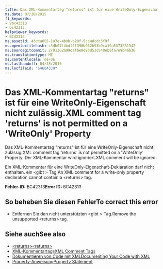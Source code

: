 ```yaml
---
title: Das XML-Kommentartag "returns" ist für eine WriteOnly-Eigenschaft nicht zulässig.
ms.date: 07/20/2015
f1_keywords:
- vbc42313
- bc42313
helpviewer_keywords:
- BC42313
ms.assetid: 43dca605-187e-4b0b-b29f-5cc4dcdc5f9f
ms.openlocfilehash: c3db07f4bdf21396b932b93b9ca19a5373881342
ms.sourcegitcommit: 2701302a99cafbe0d86d53d540eb0fa7e9b46b36
ms.translationtype: MT
ms.contentlocale: de-DE
ms.lasthandoff: 04/28/2019
ms.locfileid: "64604330"
---
```

# <a name="xml-comment-tag-returns-is-not-permitted-on-a-writeonly-property"></a><span data-ttu-id="92c1b-102">Das XML-Kommentartag "returns" ist für eine WriteOnly-Eigenschaft nicht zulässig.</span><span class="sxs-lookup"><span data-stu-id="92c1b-102">XML comment tag 'returns' is not permitted on a 'WriteOnly' Property</span></span>
<span data-ttu-id="92c1b-103">Das XML-Kommentartag "returns" ist für eine WriteOnly-Eigenschaft nicht zulässig.</span><span class="sxs-lookup"><span data-stu-id="92c1b-103">XML comment tag 'returns' is not permitted on a 'WriteOnly' Property.</span></span> <span data-ttu-id="92c1b-104">Der XML-Kommentar wird ignoriert.</span><span class="sxs-lookup"><span data-stu-id="92c1b-104">XML comment will be ignored.</span></span>  
  
 <span data-ttu-id="92c1b-105">Ein XML-Kommentar für eine WriteOnly-Eigenschaft-Deklaration darf nicht enthalten. ein \<gibt > Tag.</span><span class="sxs-lookup"><span data-stu-id="92c1b-105">An XML comment for a write-only property declaration cannot contain a \<returns> tag.</span></span>  
  
 <span data-ttu-id="92c1b-106">**Fehler-ID:** BC42313</span><span class="sxs-lookup"><span data-stu-id="92c1b-106">**Error ID:** BC42313</span></span>  
  
## <a name="to-correct-this-error"></a><span data-ttu-id="92c1b-107">So beheben Sie diesen Fehler</span><span class="sxs-lookup"><span data-stu-id="92c1b-107">To correct this error</span></span>  
  
- <span data-ttu-id="92c1b-108">Entfernen Sie den nicht unterstützten \<gibt > Tag.</span><span class="sxs-lookup"><span data-stu-id="92c1b-108">Remove the unsupported \<returns> tag.</span></span>  
  
## <a name="see-also"></a><span data-ttu-id="92c1b-109">Siehe auch</span><span class="sxs-lookup"><span data-stu-id="92c1b-109">See also</span></span>

- [<span data-ttu-id="92c1b-110">\<returns></span><span class="sxs-lookup"><span data-stu-id="92c1b-110">\<returns></span></span>](../../visual-basic/language-reference/xmldoc/returns.md)
- [<span data-ttu-id="92c1b-111">XML-Kommentartags</span><span class="sxs-lookup"><span data-stu-id="92c1b-111">XML Comment Tags</span></span>](../../visual-basic/language-reference/xmldoc/index.md)
- [<span data-ttu-id="92c1b-112">Dokumentieren von Code mit XML</span><span class="sxs-lookup"><span data-stu-id="92c1b-112">Documenting Your Code with XML</span></span>](../../visual-basic/programming-guide/program-structure/documenting-your-code-with-xml.md)
- [<span data-ttu-id="92c1b-113">Property-Anweisung</span><span class="sxs-lookup"><span data-stu-id="92c1b-113">Property Statement</span></span>](../../visual-basic/language-reference/statements/property-statement.md)

